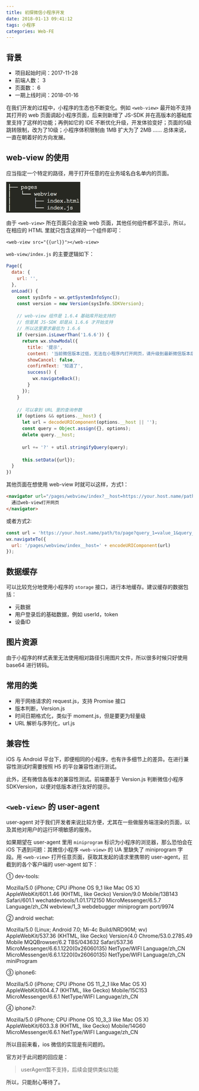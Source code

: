 ```yaml
---
title: 初探微信小程序开发
date: 2018-01-13 09:41:12
tags: 小程序
categories: Web-FE
---
```


## 背景

+ 项目起始时间：2017-11-28
+ 前端人数： 3
+ 页面数： 6
+ 一期上线时间：2018-01-16

在我们开发的过程中，小程序的生态也不断变化。例如 `<web-view>` 最开始不支持其打开的 web 页面调起小程序页面，后来则新增了 JS-SDK 并在高版本的基础库里支持了这样的功能；再例如它的 IDE 不断优化升级，开发体验变好；页面的5级跳转限制，改为了10级；小程序体积限制由 1MB 扩大为了 2MB …… 总体来说，一直在朝着好的方向发展。

<!-- more -->

## web-view 的使用

应当指定一个特定的路径，用于打开任意的在业务域名白名单内的页面。

<img src="/images/2018/01/wxapp-dir.png" style="width: 200px;" alt="页面目录">

由于 `<web-view>` 所在页面只会渲染 web 页面，其他任何组件都不显示，所以，在相应的 HTML 里就只包含这样的一个组件即可：

```
<web-view src="{{url}}"></web-view>
```

`web-view/index.js` 的主要逻辑如下：

```javascript
Page({
  data: {
    url: '',
  },
  onLoad() {
    const sysInfo = wx.getSystemInfoSync();
    const version = new Version(sysInfo.SDKVersion);

    // web-view 组件是 1.6.4 基础库开始支持的
    // 但是其 JS-SDK 却是从 1.6.6 才开始支持
    // 所以这里要求最低为 1.6.6
    if (version.isLowerThan('1.6.6')) {
      return wx.showModal({
        title: '提示',
        content: '当前微信版本过低，无法在小程序内打开网页，请升级到最新微信版本后重试。',
        showCancel: false,
        confirmText: '知道了',
        success() {
          wx.navigateBack();
        }
      });
    }

    // 可以拿到 URL 里的查询参数
    if (options && options.__host) {
      let url = decodeURIComponent(options.__host || '');
      const query = Object.assign({}, options);
      delete query.__host;

      url += '?' + util.stringifyQuery(query);

      this.setData({url});
  }
})
```

其他页面在想使用 web-view 时就可以这样，方式1：

```html
<navigator url="/pages/webview/index?__host=https://your.host.name/path/to/page&query_1=value_1&query_2=value_2">
  通过web-view打开网页
</navigator>
```

或者方式2:

```javascript
const url = 'https://your.host.name/path/to/page?query_1=value_1&query_2=value_2';
wx.navigateTo({
  url: '/pages/webview/index__host=' + encodeURIComponent(url)
});
```

## 数据缓存

可以比较充分地使用小程序的 `storage` 接口，进行本地缓存。建议缓存的数据包括：

+ 元数据
+ 用户登录后的基础数据，例如 userId，token
+ 设备ID

## 图片资源

由于小程序的样式表里无法使用相对路径引用图片文件，所以很多时候只好使用 base64 进行转码。

## 常用的类

+ 用于网络请求的 request.js，支持 Promise 接口
+ 版本判断，Version.js
+ 时间日期格式化，类似于 moment.js，但是要更为轻量级
+ URL 解析与序列化，url.js

## 兼容性

iOS 与 Android 平台下，即便相同的小程序，也有许多细节上的差异。在进行兼容性测试时需要按照 H5 的平台兼容性进行测试。

此外，还有微信各版本的兼容性测试。前端要基于 Version.js 判断微信小程序 SDKVersion，以便对低版本进行友好的提示。

## `<web-view>` 的 user-agent

user-agent 对于我们开发者来说比较方便，尤其在一些做服务端渲染的页面，以及其他对用户的运行环境敏感的服务。

如果期望在 user-agent 里用 `miniprogram` 标识为小程序的浏览器，那么恐怕会在 iOS 下遇到问题：其微信小程序 `<web-view>` 的 UA 里缺失了 miniprogram 字段。用 `<web-view>` 打开任意页面，获取其发起的请求里携带的 user-agent，拦截到的各个客户端的 user-agent 如下：

① dev-tools:

Mozilla/5.0 (iPhone; CPU iPhone OS 9_1 like Mac OS X) AppleWebKit/601.1.46 (KHTML, like Gecko) Version/9.0 Mobile/13B143 Safari/601.1 wechatdevtools/1.01.1712150 MicroMessenger/6.5.7 Language/zh_CN webview/1_3 webdebugger miniprogram port/9974

② android wechat:

Mozilla/5.0 (Linux; Android 7.0; Mi-4c Build/NRD90M; wv) AppleWebKit/537.36 (KHTML, like Gecko) Version/4.0 Chrome/53.0.2785.49 Mobile MQQBrowser/6.2 TBS/043632 Safari/537.36 MicroMessenger/6.6.1.1220(0x26060135) NetType/WIFI Language/zh_CN MicroMessenger/6.6.1.1220(0x26060135) NetType/WIFI Language/zh_CN miniProgram

③ iphone6:

Mozilla/5.0 (iPhone; CPU iPhone OS 11_2_1 like Mac OS X) AppleWebKit/604.4.7 (KHTML, like Gecko) Mobile/15C153 MicroMessenger/6.6.1 NetType/WIFI Language/zh_CN

④ iphone7:

Mozilla/5.0 (iPhone; CPU iPhone OS 10_3_3 like Mac OS X) AppleWebKit/603.3.8 (KHTML, like Gecko) Mobile/14G60 MicroMessenger/6.6.1 NetType/WIFI Language/zh_CN

所以目前来看，ios 微信的实现是有问题的。

官方对于此问题的回应是：

> userAgent暂不支持，后续会提供类似功能

所以，只能耐心等待了。

